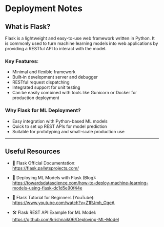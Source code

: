 # Deployment Notes

## What is Flask?

Flask is a lightweight and easy-to-use web framework written in Python. It is commonly used to turn machine learning models into web applications by providing a RESTful API to interact with the model.

### Key Features:
- Minimal and flexible framework
- Built-in development server and debugger
- RESTful request dispatching
- Integrated support for unit testing
- Can be easily combined with tools like Gunicorn or Docker for production deployment

### Why Flask for ML Deployment?
- Easy integration with Python-based ML models
- Quick to set up REST APIs for model prediction
- Suitable for prototyping and small-scale production use

---

## Useful Resources

- 📘 Flask Official Documentation:  
  https://flask.palletsprojects.com/

- 🧪 Deploying ML Models with Flask (Blog):  
  https://towardsdatascience.com/how-to-deploy-machine-learning-models-using-flask-dc1d5e90f44e

- 🎥 Flask Tutorial for Beginners (YouTube):  
  https://www.youtube.com/watch?v=Z1RJmh_OqeA

- 🛠️ Flask REST API Example for ML Model:  
  https://github.com/krishnaik06/Deploying-ML-Model

